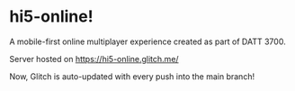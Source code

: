# hi5-online!

A mobile-first online multiplayer experience created as part of DATT 3700.

Server hosted on https://hi5-online.glitch.me/

Now, Glitch is auto-updated with every push into the main branch!